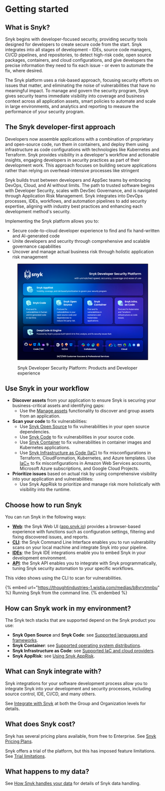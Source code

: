 # Getting started

## What is Snyk?

Snyk begins with developer-focused security, providing security tools designed for developers to create secure code from the start. Snyk integrates into all stages of development - IDEs, source code managers, CI/CD pipelines, and repositories, to detect high-risk code, open source packages, containers, and cloud configurations, and give developers the precise information they need to fix each issue - or even to automate the fix, where desired.

The Snyk platform uses a risk-based approach, focusing security efforts on issues that matter, and eliminating the noise of vulnerabilities that have no meaningful impact. To manage and govern the security program, Snyk gives security teams immediate visibility into coverage and business context across all application assets, smart policies to automate and scale in large environments, and analytics and reporting to measure the performance of your security program.

## The Snyk developer-first approach

Developers now assemble applications with a combination of proprietary and open-source code, run them in containers, and deploy them using infrastructure as code configurations with technologies like Kubernetes and Terraform. Snyk provides visibility in a developer's workflow and actionable insights, engaging developers in security practices as part of their development work. This approach focuses on building secure applications rather than relying on overhead-intensive processes like stringent

Snyk builds trust between developers and AppSec teams by embracing DevOps, Cloud, and AI without limits. The path to trusted software begins with Developer Security, scales with DevSec Governance, and is navigated through Application Risk Management. Snyk integrates into DevOps processes, IDEs, workflows, and automation pipelines to add security expertise, aligning with industry best practices and enhancing each development method's security.

Implementing the Snyk platform allows you to:

* Secure code-to-cloud developer experience to find and fix hand-written and AI-generated code
* Unite developers and security through comprehensive and scalable governance capabilities&#x20;
* Uncover and manage actual business risk through holistic application risk management

<figure><img src="../.gitbook/assets/image (565).png" alt="Snyk Developer Security Platform: Products and Developer experience"><figcaption><p>Snyk Developer Security Platform: Products and Developer experience</p></figcaption></figure>

## Use Snyk in your workflow

* **Discover assets** from your application to ensure Snyk is securing your business-critical assets and identifying gaps:
  * Use the [Manage assets](../manage-assets/) functionality to discover and group assets from an application.
* **Scan your code** to fix vulnerabilities:&#x20;
  * Use [Snyk Open Source](../scan-with-snyk/snyk-open-source/) to fix vulnerabilities in your open source dependencies. &#x20;
  * Use [Snyk Code](../scan-with-snyk/snyk-code/) to fix vulnerabilities in your source code.&#x20;
  * Use [Snyk Container](../scan-with-snyk/snyk-container/) to fix vulnerabilities in container images and Kubernetes applications.
  * Use [Snyk Infrastructure as Code (IaC)](../scan-with-snyk/snyk-iac/scan-your-iac-source-code/) to fix misconfigurations in Terraform, CloudFormation, Kubernetes, and Azure templates. Use [IaC+](../scan-with-snyk/snyk-iac/iac+-code-to-cloud-capabilities/) to fix misconfigurations in Amazon Web Services accounts, Microsoft Azure subscriptions, and Google Cloud Projects.
* **Prioritize issues** based on actual risk by using comprehensive visibility into your application and vulnerabilities:&#x20;
  * Use Snyk AppRisk to prioritize and manage risk more holistically with visibility into the runtime.&#x20;

## Choose how to run Snyk

You can run Snyk in the following ways:

* [**Web**](snyk-web-ui.md): the Snyk Web UI ([app.snyk.io](https://app.snyk.io)) provides a browser-based experience with functions such as configuration settings, filtering and fixing discovered issues, and reports.
* [**CLI**](../snyk-cli/): the Snyk Command Line Interface enables you to run vulnerability scans on your local machine and integrate Snyk into your pipeline.
* [**IDEs**](../scm-ide-and-ci-cd-integrations/snyk-ide-plugins-and-extensions/): the Snyk IDE integrations enable you to embed Snyk in your development environment.
* [**API**](../snyk-api/): the Snyk API enables you to integrate with Snyk programmatically, tuning Snyk security automation to your specific workflows.

This video shows using the CLI to scan for vulnerabilities.

{% embed url="https://thoughtindustries-1.wistia.com/medias/b8vrvtmnbu" %}
Running Snyk from the command line.
{% endembed %}

## How can Snyk work in my environment?

The Snyk tech stacks that are supported depend on the Snyk product you use:

* **Snyk Open Source** and **Snyk Code**: see [Supported languages and frameworks](../supported-languages-package-managers-and-frameworks/).
* **Snyk Container**: see [Supported operating system distributions](../scan-using-snyk/snyk-container/how-snyk-container-works/operating-system-distributions-supported-by-snyk-container.md).
* **Snyk Infrastructure as Code**: see [Supported IaC and cloud providers](../scan-with-snyk/snyk-iac/supported-iac-languages-cloud-providers-and-cloud-resources/).
* **Snyk AppRisk**: see [Using Snyk AppRisk](../scan-using-snyk/snyk-apprisk/using-snyk-apprisk.md).

## What can Snyk integrate with?

Snyk integrations for your software development process allow you to integrate Snyk into your development and security processes, including source control, IDE, CI/CD, and many others.

See [Integrate with Snyk](../integrate-with-snyk/) at both the Group and Organization levels for details.

## **What does Snyk cost?**

Snyk has several pricing plans available, from free to Enterprise. See [Snyk Pricing Plans](https://snyk.io/plans/).

Snyk offers a trial of the platform, but this has imposed feature limitations. See [Trial limitations](https://docs.snyk.io/implement-snyk/enterprise-implementation-guide/trial-limitations).

## What happens to my data?

See [How Snyk handles your data](../working-with-snyk/how-snyk-handles-your-data.md) for details of Snyk data handling.

